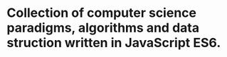 # Collection of computer science paradigms, algorithms and data struction written in JavaScript ES6.
